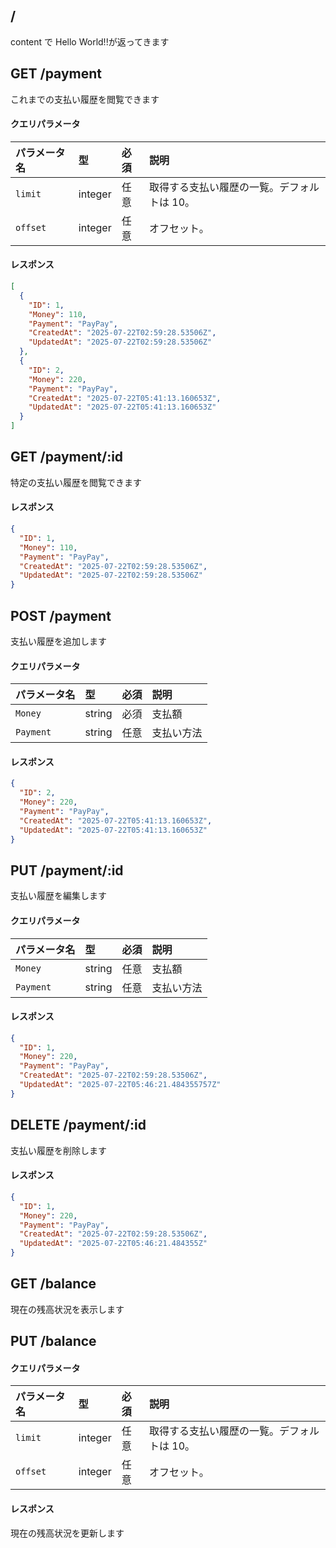 ## /

content で Hello World!!が返ってきます

## GET /payment

これまでの支払い履歴を閲覧できます

#### クエリパラメータ

| パラメータ名 | 型      | 必須 | 説明                                        |
| :----------- | :------ | :--- | :------------------------------------------ |
| `limit`      | integer | 任意 | 取得する支払い履歴の一覧。デフォルトは 10。 |
| `offset`     | integer | 任意 | オフセット。                                |

#### レスポンス

```json
[
  {
    "ID": 1,
    "Money": 110,
    "Payment": "PayPay",
    "CreatedAt": "2025-07-22T02:59:28.53506Z",
    "UpdatedAt": "2025-07-22T02:59:28.53506Z"
  },
  {
    "ID": 2,
    "Money": 220,
    "Payment": "PayPay",
    "CreatedAt": "2025-07-22T05:41:13.160653Z",
    "UpdatedAt": "2025-07-22T05:41:13.160653Z"
  }
]
```

## GET /payment/:id

特定の支払い履歴を閲覧できます

#### レスポンス

```json
{
  "ID": 1,
  "Money": 110,
  "Payment": "PayPay",
  "CreatedAt": "2025-07-22T02:59:28.53506Z",
  "UpdatedAt": "2025-07-22T02:59:28.53506Z"
}
```

## POST /payment

支払い履歴を追加します

#### クエリパラメータ

| パラメータ名 | 型     | 必須 | 説明       |
| :----------- | :----- | :--- | :--------- |
| `Money`      | string | 必須 | 支払額     |
| `Payment`    | string | 任意 | 支払い方法 |

#### レスポンス

```json
{
  "ID": 2,
  "Money": 220,
  "Payment": "PayPay",
  "CreatedAt": "2025-07-22T05:41:13.160653Z",
  "UpdatedAt": "2025-07-22T05:41:13.160653Z"
}
```

## PUT /payment/:id

支払い履歴を編集します

#### クエリパラメータ

| パラメータ名 | 型     | 必須 | 説明       |
| :----------- | :----- | :--- | :--------- |
| `Money`      | string | 任意 | 支払額     |
| `Payment`    | string | 任意 | 支払い方法 |

#### レスポンス

```json
{
  "ID": 1,
  "Money": 220,
  "Payment": "PayPay",
  "CreatedAt": "2025-07-22T02:59:28.53506Z",
  "UpdatedAt": "2025-07-22T05:46:21.484355757Z"
}
```

## DELETE /payment/:id

支払い履歴を削除します

#### レスポンス

```json
{
  "ID": 1,
  "Money": 220,
  "Payment": "PayPay",
  "CreatedAt": "2025-07-22T02:59:28.53506Z",
  "UpdatedAt": "2025-07-22T05:46:21.484355Z"
}
```

## GET /balance

現在の残高状況を表示します

## PUT /balance

#### クエリパラメータ

| パラメータ名 | 型      | 必須 | 説明                                        |
| :----------- | :------ | :--- | :------------------------------------------ |
| `limit`      | integer | 任意 | 取得する支払い履歴の一覧。デフォルトは 10。 |
| `offset`     | integer | 任意 | オフセット。                                |

#### レスポンス

現在の残高状況を更新します

```

```
